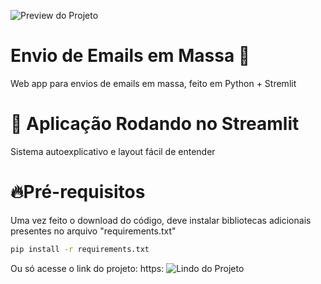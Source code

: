 ![Preview do Projeto](https://i.imgur.com/C2DUdJz.png)

# Envio de Emails em Massa 🐍
Web app para envios de emails em massa, feito em Python + Stremlit

# 🧮 Aplicação Rodando no Streamlit
Sistema autoexplicativo e layout fácil de entender

# 🔥Pré-requisitos
Uma vez feito o download do código, deve instalar bibliotecas adicionais presentes no arquivo "requirements.txt"

```bash
pip install -r requirements.txt
```

Ou só acesse o link do projeto: https:
![Lindo do Projeto](https://webmail-mass.streamlit.app/)



